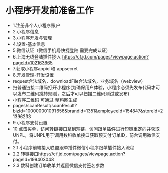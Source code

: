 # 小程序开发前准备工作

* 1.注册非个人小程序账户
* 2.小程序信息
* 3.小程序开发与管理
* 4.设置-基本信息
* 5.微信认证（微信手机号快捷登陆 需要完成认证）
* 6.上海无线登陆插件接入 https://cf.jd.com/pages/viewpage.action?pageId=102163665
* 7.获取小程序appid 和 appsecret
* 8.开发管理-开发设置 
*   request合法域名，downloadFile合法域名，业务域名（webview）
*   扫普通链接二维码打开小程序(为确保用户体验，小程序必须先发布代码才可以发布二维码跳转规则，之后才可以扫描二维码测试或发布)
*   小程序二维码 可通过 草料网生成
*   pages/scanResult/scanResult?bizId=100000001091656&brandId=1351&employeeId=154847&storeId=21396233
* 9.小程序支付设置
* 10.点击买单，访问转链接口拿到短链，访问跟单插件进行短链重定向并获取UNPL，将UNPL用于调用数科收单接口获取预支付订单ID，前台调用微信支付。
*   2.1 小程序前端接入联盟跟单插件微信小程序跟单插件接入流程
*   2.2 转链接口https://cf.jd.com/pages/viewpage.action?pageId=199403048
*   2.3 数科创建订单收单并返回微信支付签名参数